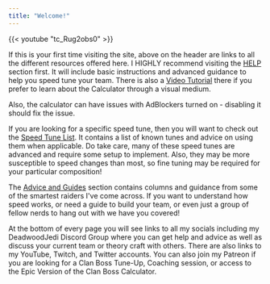 ```yaml
---
title: "Welcome!"
---
```

{{< youtube "tc_Rug2obs0" >}}

​If this is your first time visiting the site, above on the header are links to all the different resources offered here.  I HIGHLY recommend visiting the [HELP](/help/) section first. It will include basic instructions and advanced guidance to help you speed tune your team. There is also a [Video Tutorial](/help#video-tutorial) there if you prefer to learn about the Calculator through a visual medium.

Also, the calculator can have issues with AdBlockers turned on - disabling it should fix the issue.

If you are looking for a specific speed tune, then you will want to check out the [Speed Tune List](/speed-tune-list/). It contains a list of known tunes and advice on using them when applicable. Do take care, many of these speed tunes are advanced and require some setup to implement. Also, they may be more susceptible to speed changes than most, so fine tuning may be required for your particular composition!

The [Advice and Guides](/resources/) section contains columns and guidance from some of the smartest raiders I've come across. If you want to understand how speed works, or need a guide to build your team, or even just a group of fellow nerds to hang out with we have you covered!

At the bottom of every page you will see links to all my socials including my DeadwoodJedi Discord Group where you can get help and advice as well as discuss your current team or theory craft with others. There are also links to my YouTube, Twitch, and Twitter accounts.  You can also join my Patreon if you are looking for a Clan Boss Tune-Up, Coaching session, or access to the Epic Version of the Clan Boss Calculator.